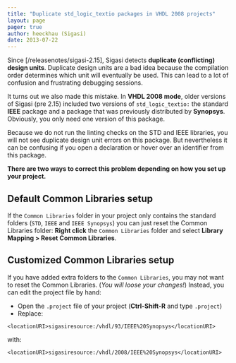 ```yaml
---
title: "Duplicate std_logic_textio packages in VHDL 2008 projects"
layout: page 
pager: true
author: heeckhau (Sigasi)
date: 2013-07-22
---
```


Since [/releasenotes/sigasi-2.15], Sigasi detects **duplicate (conflicting) design units**. Duplicate design units are a bad idea because the compilation order determines which unit will eventually be used. This can lead to a lot of confusion and frustrating debugging sessions.

It turns out we also made this mistake. In **VHDL 2008 mode**, older versions of Sigasi (pre 2.15) included two versions of `std_logic_textio:` the standard **IEEE** package and a package that was previously distributed by **Synopsys**. Obviously, you only need one version of this package.

Because we do not run the linting checks on the STD and IEEE libraries, you will not see duplicate design unit errors on this package. But nevertheless it can be confusing if you open a declaration or hover over an identifier from this package.

**There are two ways to correct this problem depending on how you set up your project.**

## Default Common Libraries setup

If the `Common Libraries` folder in your project only contains the standard folders (`STD`, `IEEE` and `IEEE Synopsys`) you can just reset the Common Libraries folder: **Right click** the `Common Libraries` folder and select **Library Mapping > Reset Common Libraries**.

## Customized Common Libraries setup

If you have added extra folders to the `Common Libraries`, you may not want to reset the Common Libraries. (_You will loose your changes!_) Instead, you can edit the project file by hand:

* Open the `.project` file of your project (**Ctrl-Shift-R** and type `.project`)
* Replace:
```
<locationURI>sigasiresource:/vhdl/93/IEEE%20Synopsys</locationURI>
```
  with:
```
<locationURI>sigasiresource:/vhdl/2008/IEEE%20Synopsys</locationURI>
```
